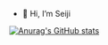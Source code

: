 - 👋 Hi, I’m Seiji

[![Anurag's GitHub stats](https://github-readme-stats.vercel.app/api?username=seiji327&count_private=true&show_icons=true&theme=tokyonight)](https://github.com/anuraghazra/github-readme-stats)


<!---
seiji327/seiji327 is a ✨ special ✨ repository because its `README.md` (this file) appears on your GitHub profile.
You can click the Preview link to take a look at your changes.
--->
